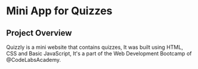 # Mini App for Quizzes
## Project Overview 
Quizzly is a mini website that contains quizzes, It was built using HTML, CSS and Basic JavaScript, It's a part of the Web Development Bootcamp of @CodeLabsAcademy.